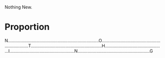 Nothing New.
# Proportion
N.........................................................................O..................................................................T.........................................................H...............................................I....................................................N..........................................................G
